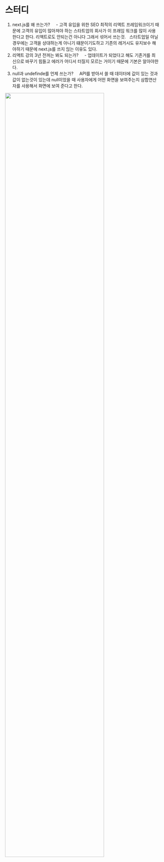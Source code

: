 #  스터디


1. next.js를 왜 쓰는가?
    - 고객 유입을 위한 SEO 최적의 리액트 프레임워크이기 때문에 고객의 유입이 많아져야 하는 스타트업의 회사가 이 프래임 워크를 많이 사용한다고 한다. 리액트로도 안되는건 아니다 그래서 섞어서 쓰는것.
 
스타트업일 아닐경우에는 고객을 상대하는게 아니기 떄문이기도하고 기존의 레거시도 유지보수 해야하기 때문에 next.js를 쓰지 읺는 이유도 있다.  
 
2. 리액트 강의 3년 전꺼는 봐도 되는가?
    - 업데이트가 되었다고 해도 기존거를 최신으로 바꾸기 힘들고 에러가 어디서 터질지 모르는 거이기 때문에
기본은 알아야한다.
 
3. null과 undefinde를 언제 쓰는가?
    API를 받아서 쓸 때 데이터에 값이 있는 것과 값이 없는것이 있는데 null이었을 때 사용자에게 어떤 화면을 보여주는지 삼합연산자를 사용해서 화면에 보여 준다고 한다.


<img width="80%" src="https://github.com/Katie27-maker/fe-fronStudy/assets/59760987/8c4ac2ba-2678-4aae-9473-1d2d94d9dd10"/>
